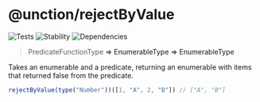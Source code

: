 # @unction/rejectByValue

![Tests][BADGE_TRAVIS]
![Stability][BADGE_STABILITY]
![Dependencies][BADGE_DEPENDENCY]

> PredicateFunctionType<A> => EnumerableType<A> => EnumerableType<A>

Takes an enumerable and a predicate, returning an enumerable with items that returned false from the predicate.

``` javascript
rejectByValue(type("Number"))([1, "A", 2, "B"]) // ["A", "B"]
```

[BADGE_TRAVIS]: https://img.shields.io/travis/unctionjs/rejectByValue.svg?maxAge=2592000&style=flat-square
[BADGE_STABILITY]: https://img.shields.io/badge/stability-strong-green.svg?maxAge=2592000&style=flat-square
[BADGE_DEPENDENCY]: https://img.shields.io/david/unctionjs/rejectByValue.svg?maxAge=2592000&style=flat-square

